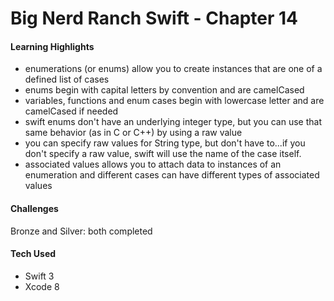 # Big Nerd Ranch Swift - Chapter 14

#### Learning Highlights
* enumerations (or enums) allow you to create instances that are one of a defined list of cases
* enums begin with capital letters by convention and are camelCased
* variables, functions and enum cases begin with lowercase letter and are camelCased if needed
* swift enums don't have an underlying integer type, but you can use that same behavior (as in C or C++) by using a raw value
* you can specify raw values for String type, but don't have to...if you don't specify a raw value, swift will use the name of the case itself.
* associated values allows you to attach data to instances of an enumeration and different cases can have different types of associated values

#### Challenges
Bronze and Silver: both completed

#### Tech Used
* Swift 3
* Xcode 8
